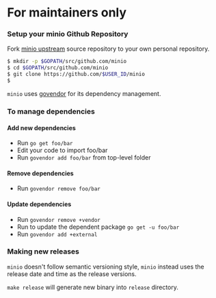# For maintainers only

### Setup your minio Github Repository

Fork [minio upstream](https://github.com/minio/minio/fork) source repository to your own personal repository.
```bash
$ mkdir -p $GOPATH/src/github.com/minio
$ cd $GOPATH/src/github.com/minio
$ git clone https://github.com/$USER_ID/minio
$ 
```

``minio`` uses [govendor](https://github.com/kardianos/govendor) for its dependency management.

### To manage dependencies

#### Add new dependencies

  - Run `go get foo/bar`
  - Edit your code to import foo/bar
  - Run `govendor add foo/bar` from top-level folder

#### Remove dependencies 

  - Run `govendor remove foo/bar`

#### Update dependencies

  - Run `govendor remove +vendor`
  - Run to update the dependent package `go get -u foo/bar`
  - Run `govendor add +external`

### Making new releases 

`minio` doesn't follow semantic versioning style, `minio` instead uses the release date and time as the release versions.

`make release` will generate new binary into `release` directory.
